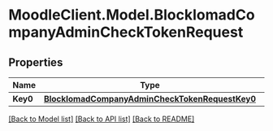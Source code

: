 # MoodleClient.Model.BlockIomadCompanyAdminCheckTokenRequest

## Properties

Name | Type | Description | Notes
------------ | ------------- | ------------- | -------------
**Key0** | [**BlockIomadCompanyAdminCheckTokenRequestKey0**](BlockIomadCompanyAdminCheckTokenRequestKey0.md) |  | 

[[Back to Model list]](../README.md#documentation-for-models) [[Back to API list]](../README.md#documentation-for-api-endpoints) [[Back to README]](../README.md)

